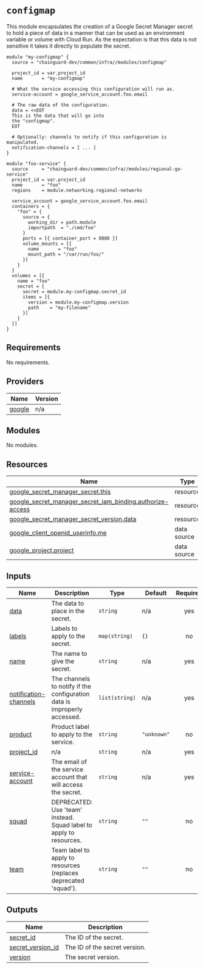 # `configmap`

This module encapsulates the creation of a Google Secret Manager secret to hold
a piece of data in a manner that can be used as an environment variable or
volume with Cloud Run. As the expectation is that this data is not sensitive it
takes it directly to populate the secret.

```hcl
module "my-configmap" {
  source = "chainguard-dev/common/infra//modules/configmap"

  project_id = var.project_id
  name       = "my-configmap"

  # What the service accessing this configuration will run as.
  service-account = google_service_account.foo.email

  # The raw data of the configuration.
  data = <<EOT
  This is the data that will go into
  the "configmap".
  EOT

  # Optionally: channels to notify if this configuration is manipulated.
  notification-channels = [ ... ]
}

module "foo-service" {
  source     = "chainguard-dev/common/infra//modules/regional-go-service"
  project_id = var.project_id
  name       = "foo"
  regions    = module.networking.regional-networks

  service_account = google_service_account.foo.email
  containers = {
    "foo" = {
      source = {
        working_dir = path.module
        importpath  = "./cmd/foo"
      }
      ports = [{ container_port = 8080 }]
      volume_mounts = [{
        name       = "foo"
        mount_path = "/var/run/foo/"
      }]
    }
  }
  volumes = [{
    name = "foo"
    secret = {
      secret = module.my-configmap.secret_id
      items = [{
        version = module.my-configmap.version
        path    = "my-filename"
      }]
    }
  }]
}
```

<!-- BEGIN_TF_DOCS -->
## Requirements

No requirements.

## Providers

| Name | Version |
|------|---------|
| <a name="provider_google"></a> [google](#provider\_google) | n/a |

## Modules

No modules.

## Resources

| Name | Type |
|------|------|
| [google_secret_manager_secret.this](https://registry.terraform.io/providers/hashicorp/google/latest/docs/resources/secret_manager_secret) | resource |
| [google_secret_manager_secret_iam_binding.authorize-access](https://registry.terraform.io/providers/hashicorp/google/latest/docs/resources/secret_manager_secret_iam_binding) | resource |
| [google_secret_manager_secret_version.data](https://registry.terraform.io/providers/hashicorp/google/latest/docs/resources/secret_manager_secret_version) | resource |
| [google_client_openid_userinfo.me](https://registry.terraform.io/providers/hashicorp/google/latest/docs/data-sources/client_openid_userinfo) | data source |
| [google_project.project](https://registry.terraform.io/providers/hashicorp/google/latest/docs/data-sources/project) | data source |

## Inputs

| Name | Description | Type | Default | Required |
|------|-------------|------|---------|:--------:|
| <a name="input_data"></a> [data](#input\_data) | The data to place in the secret. | `string` | n/a | yes |
| <a name="input_labels"></a> [labels](#input\_labels) | Labels to apply to the secret. | `map(string)` | `{}` | no |
| <a name="input_name"></a> [name](#input\_name) | The name to give the secret. | `string` | n/a | yes |
| <a name="input_notification-channels"></a> [notification-channels](#input\_notification-channels) | The channels to notify if the configuration data is improperly accessed. | `list(string)` | n/a | yes |
| <a name="input_product"></a> [product](#input\_product) | Product label to apply to the service. | `string` | `"unknown"` | no |
| <a name="input_project_id"></a> [project\_id](#input\_project\_id) | n/a | `string` | n/a | yes |
| <a name="input_service-account"></a> [service-account](#input\_service-account) | The email of the service account that will access the secret. | `string` | n/a | yes |
| <a name="input_squad"></a> [squad](#input\_squad) | DEPRECATED: Use 'team' instead. Squad label to apply to resources. | `string` | `""` | no |
| <a name="input_team"></a> [team](#input\_team) | Team label to apply to resources (replaces deprecated 'squad'). | `string` | `""` | no |

## Outputs

| Name | Description |
|------|-------------|
| <a name="output_secret_id"></a> [secret\_id](#output\_secret\_id) | The ID of the secret. |
| <a name="output_secret_version_id"></a> [secret\_version\_id](#output\_secret\_version\_id) | The ID of the secret version. |
| <a name="output_version"></a> [version](#output\_version) | The secret version. |
<!-- END_TF_DOCS -->
